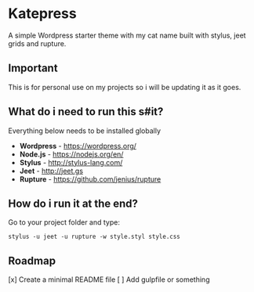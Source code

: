 # Katepress
A simple Wordpress starter theme with my cat name built with stylus, jeet grids and rupture.

## Important
This is for personal use on my projects so i will be updating it as it goes.

## What do i need to run this s#it?
Everything below needs to be installed globally

* **Wordpress** - https://wordpress.org/
* **Node.js** - https://nodejs.org/en/
* **Stylus** - http://stylus-lang.com/
* **Jeet** - http://jeet.gs
* **Rupture** - https://github.com/jenius/rupture

## How do i run it at the end?
Go to your project folder and type:
```
stylus -u jeet -u rupture -w style.styl style.css
```

## Roadmap
[x] Create a minimal README file
[ ] Add gulpfile or something
